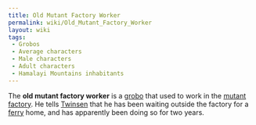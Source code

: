 ```yaml
---
title: Old Mutant Factory Worker
permalink: wiki/Old_Mutant_Factory_Worker
layout: wiki
tags:
 - Grobos
 - Average characters
 - Male characters
 - Adult characters
 - Hamalayi Mountains inhabitants
---
```


The **old mutant factory worker** is a [grobo](grobo "wikilink") that
used to work in the [mutant factory](mutant_factory "wikilink"). He
tells [Twinsen](Twinsen "wikilink") that he has been waiting outside the
factory for a [ferry](ferry "wikilink") home, and has apparently been
doing so for two years.
